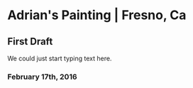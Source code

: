 # Adrian's Painting | Fresno, Ca
## First Draft
<p>We could just start typing text here.</p>

###  February 17th, 2016
<p> 